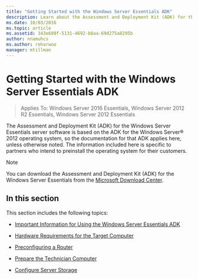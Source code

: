 ```yaml
---
title: "Getting Started with the Windows Server Essentials ADK"
description: Learn about the Assessment and Deployment Kit (ADK) for the  Windows Server Essentials server software.
ms.date: 10/03/2016
ms.topic: article
ms.assetid: 343e600f-5131-4692-b8aa-69d275a8295b
author: nnamuhcs
ms.author: roharwoo
manager: mtillman
---
```


# Getting Started with the Windows Server Essentials ADK

>Applies To: Windows Server 2016 Essentials, Windows Server 2012 R2 Essentials, Windows Server 2012 Essentials

The Assessment and Deployment Kit (ADK) for the  Windows Server Essentials server software is based on the ADK for the  Windows Server&reg; 2012 operating system, so the documentation for that ADK applies here, unless otherwise noted. The information included here is specific to partners who intend to preinstall the operating system for their customers.

> [!NOTE]
>  You can download the Assessment and Deployment Kit (ADK) for the  Windows Server Essentials from the [Microsoft Download Center](https://www.microsoft.com/download/details.aspx?id=34866).

## In this section
 This section includes the following topics:


-   [Important Information for Using the Windows Server Essentials ADK](Important-Information-for-Using-the-Windows-Server-Essentials-ADK.md)

-   [Hardware Requirements for the Target Computer](Hardware-Requirements-for-the-Target-Computer.md)

-   [Preconfiguring a Router](Preconfiguring-a-Router.md)

-   [Prepare the Technician Computer](Prepare-the-Technician-Computer.md)

-   [Configure Server Storage](Configure-Server-Storage.md)

